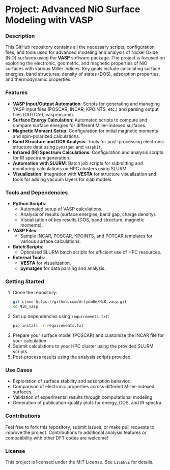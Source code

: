 # Project: Advanced NiO Surface Modeling with VASP

### Description
This GitHub repository contains all the necessary scripts, configuration files, and tools used for advanced modeling and analysis of Nickel Oxide (NiO) surfaces using the **VASP** software package. The project is focused on exploring the electronic, geometric, and magnetic properties of NiO surfaces with various Miller indices. Key goals include calculating surface energies, band structures, density of states (DOS), adsorption properties, and thermodynamic properties.

### Features
- **VASP Input/Output Automation**: Scripts for generating and managing VASP input files (POSCAR, INCAR, KPOINTS, etc.) and parsing output files (OUTCAR, vasprun.xml).
- **Surface Energy Calculation**: Automated scripts to compute and compare surface energies for different Miller-indexed surfaces.
- **Magnetic Moment Setup**: Configuration for initial magnetic moments and spin-polarized calculations.
- **Band Structure and DOS Analysis**: Tools for post-processing electronic structure data using `pymatgen` and `vaspkit`.
- **Infrared (IR) Spectrum Calculations**: Configuration and analysis scripts for IR spectrum generation.
- **Automation with SLURM**: Batch job scripts for submitting and monitoring calculations on HPC clusters using SLURM.
- **Visualization**: Integration with **VESTA** for structure visualization and tools for adding vacuum layers for slab models.

### Tools and Dependencies
- **Python Scripts**:
  - Automated setup of VASP calculations.
  - Analysis of results (surface energies, band gap, charge density).
  - Visualization of key results (DOS, band structure, magnetic moments).
- **VASP Files**:
  - Sample INCAR, POSCAR, KPOINTS, and POTCAR templates for various surface calculations.
- **Batch Scripts**:
  - Optimized SLURM batch scripts for efficient use of HPC resources.
- **External Tools**:
  - **VESTA** for visualization.
  - **pymatgen** for data parsing and analysis.

### Getting Started
1. Clone the repository:
   ```bash
   git clone https://github.com/ArtyomBe/NiO_vasp.git
   cd NiO_vasp
   ```
2. Set up dependencies using `requirements.txt`:
   ```bash
   pip install -r requirements.txt
   ```
3. Prepare your surface model (POSCAR) and customize the INCAR file for your calculation.
4. Submit calculations to your HPC cluster using the provided SLURM scripts.
5. Post-process results using the analysis scripts provided.

### Use Cases
- Exploration of surface stability and adsorption behavior.
- Comparison of electronic properties across different Miller-indexed surfaces.
- Validation of experimental results through computational modeling.
- Generation of publication-quality plots for energy, DOS, and IR spectra.

### Contributions
Feel free to fork this repository, submit issues, or make pull requests to improve the project. Contributions to additional analysis features or compatibility with other DFT codes are welcome!

### License
This project is licensed under the MIT License. See `LICENSE` for details.
